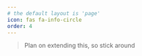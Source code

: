 ```yaml
---
# the default layout is 'page'
icon: fas fa-info-circle
order: 4
---
```


> Plan on extending this, so stick around

